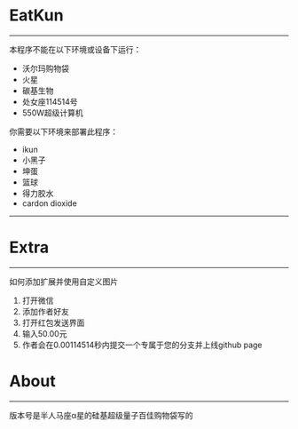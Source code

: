 # EatKun  
-----------------------
本程序不能在以下环境或设备下运行：
- 沃尔玛购物袋
- 火星
- 碳基生物
- 处女座114514号
- 550W超级计算机  

你需要以下环境来部署此程序：
- ikun
- 小黑子
- 坤蛋
- 篮球
- 得力胶水
- cardon dioxide

----------------
# Extra
-------------------
如何添加扩展并使用自定义图片
1. 打开微信
2. 添加作者好友
3. 打开红包发送界面
4. 输入50.00元
5. 作者会在0.00114514秒内提交一个专属于您的分支并上线github page

# About  
-----------------------
版本号是半人马座α星的硅基超级量子百佳购物袋写的
